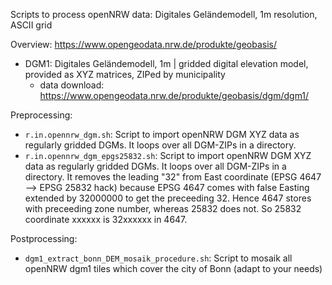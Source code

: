Scripts to process openNRW data: Digitales Geländemodell, 1m resolution, ASCII grid

Overview: https://www.opengeodata.nrw.de/produkte/geobasis/

 * DGM1: Digitales Geländemodell, 1m | gridded digital elevation model, provided as XYZ matrices, ZIPed by municipality
     * data download: https://www.opengeodata.nrw.de/produkte/geobasis/dgm/dgm1/

Preprocessing:

 * `r.in.opennrw_dgm.sh`:  Script to import openNRW DGM XYZ data as regularly gridded DGMs. It loops over all DGM-ZIPs in a directory.
 * `r.in.opennrw_dgm_epgs25832.sh`: Script to import openNRW DGM XYZ data as regularly gridded DGMs. It loops over all DGM-ZIPs in a directory. It removes the leading "32" from East coordinate (EPSG 4647 --> EPSG 25832 hack) because EPSG 4647 comes with false Easting extended by 32000000 to get the preceeding 32.  Hence 4647 stores with preceeding zone number, whereas 25832 does not. So 25832 coordinate xxxxxx is 32xxxxxx in 4647.

Postprocessing:

 * `dgm1_extract_bonn_DEM_mosaik_procedure.sh`: Script to mosaik all openNRW dgm1 tiles which cover the city of Bonn (adapt to your needs)

